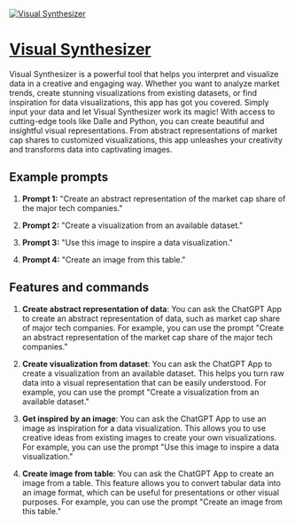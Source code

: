 [![Visual Synthesizer](https://files.oaiusercontent.com/file-e1yBbjNWKbfy1FvBK82cRhlf?se=2123-10-17T06%3A39%3A18Z&sp=r&sv=2021-08-06&sr=b&rscc=max-age%3D31536000%2C%20immutable&rscd=attachment%3B%20filename%3D2f8a98a5-d8de-4b31-a3cf-24fdab59461a.png&sig=3MMF6yFW7uQhdhyfVY%2BLawruYWoVyqr1P1FBw7EBtr8%3D)](https://chat.openai.com/g/g-MhYABMY0f-visual-synthesizer)

# [Visual Synthesizer](https://chat.openai.com/g/g-MhYABMY0f-visual-synthesizer)

Visual Synthesizer is a powerful tool that helps you interpret and visualize data in a creative and engaging way. Whether you want to analyze market trends, create stunning visualizations from existing datasets, or find inspiration for data visualizations, this app has got you covered. Simply input your data and let Visual Synthesizer work its magic! With access to cutting-edge tools like Dalle and Python, you can create beautiful and insightful visual representations. From abstract representations of market cap shares to customized visualizations, this app unleashes your creativity and transforms data into captivating images.

## Example prompts

1. **Prompt 1:** "Create an abstract representation of the market cap share of the major tech companies."

2. **Prompt 2:** "Create a visualization from an available dataset."

3. **Prompt 3:** "Use this image to inspire a data visualization."

4. **Prompt 4:** "Create an image from this table."

## Features and commands

1. **Create abstract representation of data**: You can ask the ChatGPT App to create an abstract representation of data, such as market cap share of major tech companies. For example, you can use the prompt "Create an abstract representation of the market cap share of the major tech companies."

2. **Create visualization from dataset**: You can ask the ChatGPT App to create a visualization from an available dataset. This helps you turn raw data into a visual representation that can be easily understood. For example, you can use the prompt "Create a visualization from an available dataset."

3. **Get inspired by an image**: You can ask the ChatGPT App to use an image as inspiration for a data visualization. This allows you to use creative ideas from existing images to create your own visualizations. For example, you can use the prompt "Use this image to inspire a data visualization."

4. **Create image from table**: You can ask the ChatGPT App to create an image from a table. This feature allows you to convert tabular data into an image format, which can be useful for presentations or other visual purposes. For example, you can use the prompt "Create an image from this table."
